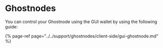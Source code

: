# Ghostnodes

You can control your Ghostnode using the GUI wallet by using the following guide:

{% page-ref page="../../support/ghostnodes/client-side/gui-ghostnode.md" %}

